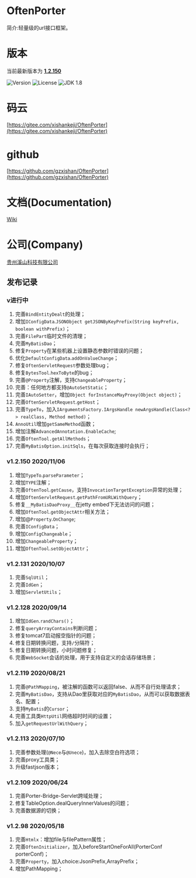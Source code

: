 # OftenPorter
简介:轻量级的url接口框架。

##
# 版本
当前最新版本为  [**1.2.150**](https://mvnrepository.com/artifact/com.xishankeji/Porter-Core)

![Version](https://img.shields.io/badge/Version-1.2.150-brightgreen.svg)
![License](http://img.shields.io/:License-Apache2.0-blue.svg)
![JDK 1.8](https://img.shields.io/badge/JDK-1.8-green.svg)

# 码云
[https://gitee.com/xishankeji/OftenPorter](https://gitee.com/xishankeji/OftenPorter)
# github
[https://github.com/gzxishan/OftenPorter](https://github.com/gzxishan/OftenPorter)

##
# 文档(Documentation)
[Wiki](https://github.com/gzxishan/OftenPorter/wiki)

##
# 公司(Company)
[贵州溪山科技有限公司](http://www.xishankeji.com)

## 发布记录
### v进行中
1. 完善`BindEntityDealt`的处理；
2. 增加`IConfigData`.`JSONObject getJSONByKeyPrefix(String keyPrefix, boolean withPrefix)`；
3. 完善`FilePart`临时文件的清理；
4. 完善`MyBatisDao`；
5. 修复`Property`在某些机器上设置静态参数时错误的问题；
6. 优化`DefaultConfigData`.`addOnValueChange`；
7. 修复`OftenServletRequest`参数处理bug；
8. 修复`BytesTool`.`hexToByte`的bug；
9. 完善`@Property`注解，支持`ChangeableProperty`；
10. 完善：任何地方都支持`@AutoSetStatic`；
11. 完善`IAutoSetter`，增加`Object forInstanceMayProxy(Object object)`；
12. 完善`OftenServletRequest`.`getHost`；
13. 完善`TypeTo`，加入`IArgumentsFactory.IArgsHandle newArgsHandle(Class<?> realClass, Method method)`；
14. `AnnoUtil`增加`getSameMethod`函数；
15. 增加注解`AdvancedAnnotation.EnableCache`;
16. 完善`OftenTool.getAllMethods`；
17. 完善`MyBatisOption.initSqls`，在每次获取连接时会执行；

### v1.2.150 2020/11/06
1. 增加`TypeTo`.`parseParameter`；
2. 增加`TYPE`注解；
3. 完善`OftenTool`.`getCause`，支持`InvocationTargetException`异常的处理；
4. 增加`OftenServletRequest`.`getPathFromURLWithQuery`；
5. 修复`__MyBatisDaoProxy__`在jetty embed下无法访问的问题；
6. 增加`OftenTool`.`getObjectAttr`相关方法；
7. 增加@`Property`.`OnChange`;
8. 完善`IConfigData`；
9. 增加`ConfigChangeable`；
10. 增加`ChangeableProperty`；
11. 增加`OftenTool`.`setObjectAttr`；

### v1.2.131 2020/10/07
1. 完善`SqlUtil`；
2. 完善`IdGen`；
3. 增加`ServletUtils`；

### v1.2.128 2020/09/14
1. 增加`IdGen`.`randChars()`；
2. 修复`queryArrayContains`判断问题；
3. 修复tomcat7启动报空指针的问题；
4. 修复日期转换问题，支持`/`分隔符；
5. 修复日期转换问题，小时问题修复；
6. 完善`WebSocket`会话的处理，用于支持自定义的会话存储场景；

### v1.2.119 2020/08/21
1. 完善`@PathMapping`，被注解的函数可以返回false、从而不自行处理请求；
2. 完善`MyBatisDao`，支持从Dao里获取对应的`MyBatisDao`，从而可以获取数据表名、配置；
3. 支持`MyBatis`的`Cursor`；
4. 完善工具类`HttpUtil`网络超时时间的设置；
5. 加入`getRequestUrlWithQuery`；

### v1.2.113 2020/07/10
1. 完善参数处理(`@Nece`与`@Unece`)，加入去除空白符选项；
2. 完善proxy工具类；
3. 升级fastjson版本；

### v1.2.109 2020/06/24
1. 完善Porter-Bridge-Servlet跨域处理；
2. 修复TableOption.dealQueryInnerValues的问题；
3. 完善数据源的切换；

### v1.2.98 2020/05/18
1. 完善`Htmlx`：增加file与filePattern属性；
2. 完善`OftenInitializer`，加入beforeStartOneForAll(PorterConf porterConf)；
3. 完善`Property`，加入choice:JsonPrefix,ArrayPrefix；
4. 增加PathMapping；
